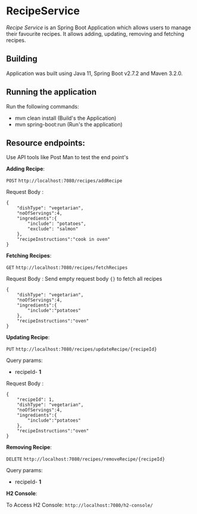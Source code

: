 # RecipeService

*Recipe Service* is an Spring Boot Application which allows users to manage their favourite recipes. It allows adding, updating, removing and fetching recipes.

## Building
Application was built using Java 11, Spring Boot v2.7.2 and Maven 3.2.0.

## Running the application
Run the following commands:

- mvn clean install (Build's the Application)
- mvn spring-boot:run (Run's the application)

Resource endpoints:
-------------------
Use API tools like Post Man to test the end point's 

**Adding Recipe**:

`POST` `http://localhost:7080/recipes/addRecipe`

Request Body : 
```
{
    "dishType": "vegetarian",
    "noOfServings":4,
    "ingredients":{
        "include": "potatoes",
        "exclude": "salmon"
    },
    "recipeInstructions":"cook in oven"
}
```
**Fetching Recipes**:

`GET` `http://localhost:7080/recipes/fetchRecipes`

Request Body : Send empty request body `{}` to fetch all recipes
```
{
    "dishType": "vegetarian", 
    "noOfServings":4,
    "ingredients":{
        "include":"potatoes"
    },
    "recipeInstructions":"oven"
}
```

**Updating Recipe**:

`PUT` `http://localhost:7080/recipes/updateRecipe/{recipeId}`

Query params:
- recipeId- **1** 

Request Body :
```
{
    "recipeId": 1,
    "dishType": "vegetarian",
    "noOfServings":4,
    "ingredients":{
        "include":"potatoes"
    },
    "recipeInstructions":"oven"
}
```
**Removing Recipe**:

`DELETE` `http://localhost:7080/recipes/removeRecipe/{recipeId}`

Query params:
- recipeId- **1** 

**H2 Console**:

To Access H2 Console: `http://localhost:7080/h2-console/`